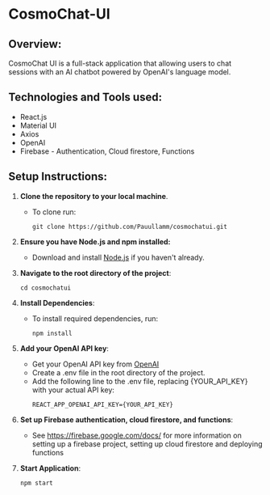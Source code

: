 # CosmoChat-UI

## Overview:
CosmoChat UI is a full-stack application that allowing users to chat sessions with an AI chatbot powered by OpenAI's language model. 

## Technologies and Tools used:
* React.js
* Material UI
* Axios
* OpenAI
* Firebase - Authentication, Cloud firestore, Functions

## Setup Instructions:

1. **Clone the repository to your local machine**.
    - To clone run: 
      ```
      git clone https://github.com/Pauullamm/cosmochatui.git
      ```

2. **Ensure you have Node.js and npm installed:**
    - Download and install [Node.js](https://nodejs.org/en) if you haven't already.

3. **Navigate to the root directory of the project**: 
      ```
      cd cosmochatui
      ```

4. **Install Dependencies**:
    - To install required dependencies, run: 
      ```
      npm install
      ```

5. **Add your OpenAI API key**:
    - Get your OpenAI API key from [OpenAI](https://platform.openai.com/api-keys)
    - Create a .env file in the root directory of the project.
    - Add the following line to the .env file, replacing {YOUR_API_KEY} with your actual API key:
        ```
        REACT_APP_OPENAI_API_KEY={YOUR_API_KEY}
        ```
6. **Set up Firebase authentication, cloud firestore, and functions**:
   - See https://firebase.google.com/docs/ for more information on setting up a firebase project, setting up cloud firestore and deploying functions
   
7. **Start Application**:
      ```
      npm start
      ```
